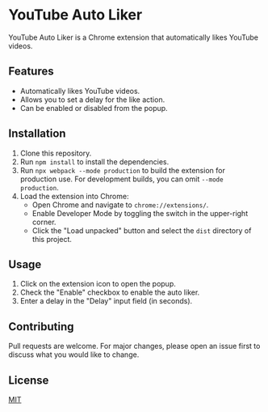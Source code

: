 # YouTube Auto Liker

YouTube Auto Liker is a Chrome extension that automatically likes YouTube videos.

## Features

- Automatically likes YouTube videos.
- Allows you to set a delay for the like action.
- Can be enabled or disabled from the popup.

## Installation

1. Clone this repository.
2. Run `npm install` to install the dependencies.
3. Run `npx webpack --mode production` to build the extension for production use. For development builds, you can omit `--mode production`.
4. Load the extension into Chrome:
   - Open Chrome and navigate to `chrome://extensions/`.
   - Enable Developer Mode by toggling the switch in the upper-right corner.
   - Click the "Load unpacked" button and select the `dist` directory of this project.

## Usage

1. Click on the extension icon to open the popup.
2. Check the "Enable" checkbox to enable the auto liker.
3. Enter a delay in the "Delay" input field (in seconds).

## Contributing

Pull requests are welcome. For major changes, please open an issue first to discuss what you would like to change.

## License

[MIT](https://choosealicense.com/licenses/mit/)
